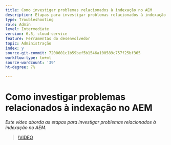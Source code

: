 ```yaml
---
title: Como investigar problemas relacionados à indexação no AEM
description: Etapas para investigar problemas relacionados à indexação
type: Troubleshooting
role: Admin
level: Intermediate
version: 6.5, cloud-service
feature: Ferramentas do desenvolvedor
topic: Administração
index: y
source-git-commit: 7200601c1b59bef5b1546a100589c757f25bf365
workflow-type: tm+mt
source-wordcount: '39'
ht-degree: 7%

---
```



# Como investigar problemas relacionados à indexação no AEM

*Este vídeo aborda as etapas para investigar problemas relacionados à indexação no AEM.*

>[!VIDEO](https://video.tv.adobe.com/v/335465?quality=9&learn=on)